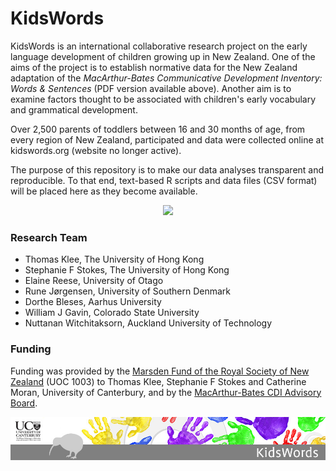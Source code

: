 

# KidsWords

KidsWords is an international collaborative research project on the early language development of children growing up in New Zealand. 
One of the aims of the project is to establish normative data for the New Zealand adaptation of the
*MacArthur-Bates Communicative Development Inventory: Words & Sentences* (PDF version available above). Another aim is to examine factors thought to be associated with children's early vocabulary and grammatical development.

Over 2,500 parents of toddlers between 16 and 30 months of age, from every region of New Zealand, participated and data were collected online at kidswords.org (website no longer active).

The purpose of this repository is to make our data analyses transparent and reproducible. To that end, text-based R scripts and data files (CSV format) will be placed here as they become available.

<center>

![](images/gcrq_vocab_comb.jpeg)

</center>

### Research Team

* Thomas Klee, The University of Hong Kong
* Stephanie F Stokes, The University of Hong Kong
* Elaine Reese, University of Otago
* Rune Jørgensen, University of Southern Denmark
* Dorthe Bleses, Aarhus University
* William J Gavin, Colorado State University
* Nuttanan Witchitaksorn, Auckland University of Technology

### Funding

Funding was provided by the [Marsden Fund of the Royal Society of New Zealand](http://royalsociety.org.nz/programmes/funds/marsden/) (UOC 1003) to Thomas Klee, Stephanie F Stokes and Catherine Moran, University of Canterbury, and by the [MacArthur-Bates CDI Advisory Board](https://mb-cdi.stanford.edu/board.html).

![](images/CMDS1836_Kids_Word_Banner.jpg)
